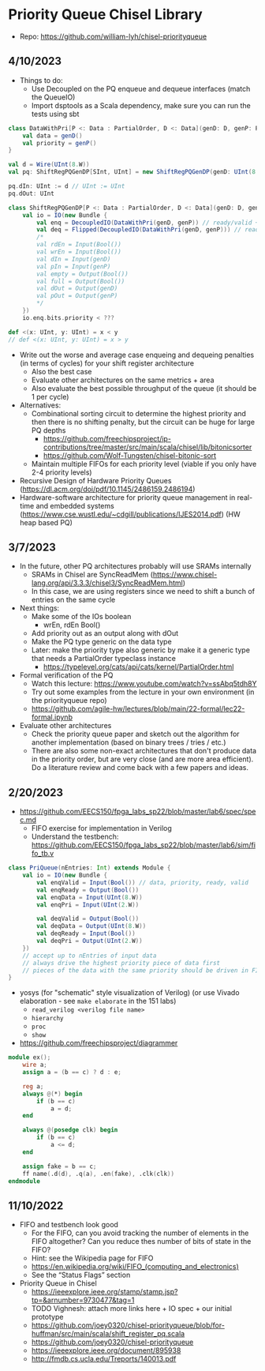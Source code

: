 # Priority Queue Chisel Library

- Repo: https://github.com/william-lyh/chisel-priorityqueue

## 4/10/2023

- Things to do:
    - Use Decoupled on the PQ enqueue and dequeue interfaces (match the QueueIO)
    - Import dsptools as a Scala dependency, make sure you can run the tests using sbt

```scala
class DataWithPri[P <: Data : PartialOrder, D <: Data](genD: D, genP: P) extends Bundle {
    val data = genD()
    val priority = genP()
}

val d = Wire(UInt(8.W))
val pq: ShiftRegPQGenDP[SInt, UInt] = new ShiftRegPQGenDP(genD: UInt(8.W), genP: SInt(8.W), depth: 10)

pq.dIn: UInt := d // UInt := UInt
pq.dOut: UInt

class ShiftRegPQGenDP[P <: Data : PartialOrder, D <: Data](genD: D, genP: P, depth: Int) extends Module {
    val io = IO(new Bundle {
        val enq = DecoupledIO(DataWithPri(genD, genP)) // ready/valid + data/priority
        val deq = Flipped(DecoupledIO(DataWithPri(genD, genP))) // ready/valid + data/priority
        /*
        val rdEn = Input(Bool())
        val wrEn = Input(Bool())
        val dIn = Input(genD)
        val pIn = Input(genP)
        val empty = Output(Bool())
        val full = Output(Bool())
        val dOut = Output(genD)
        val pOut = Output(genP)
        */
    })
    io.enq.bits.priority < ???

def <(x: UInt, y: UInt) = x < y
// def <(x: UInt, y: UInt) = x > y
```

- Write out the worse and average case enqueing and dequeing penalties (in terms of cycles) for your shift register architecture
    - Also the best case
    - Evaluate other architectures on the same metrics + area
    - Also evaluate the best possible throughput of the queue (it should be 1 per cycle)
- Alternatives:
    - Combinational sorting circuit to determine the highest priority and then there is no shifting penalty, but the circuit can be huge for large PQ depths
        - https://github.com/freechipsproject/ip-contributions/tree/master/src/main/scala/chisel/lib/bitonicsorter
        - https://github.com/Wolf-Tungsten/chisel-bitonic-sort
    - Maintain multiple FIFOs for each priority level (viable if you only have 2-4 priority levels)
- Recursive Design of Hardware Priority Queues (https://dl.acm.org/doi/pdf/10.1145/2486159.2486194)
- Hardware-software architecture for priority queue management in real-time and embedded systems (https://www.cse.wustl.edu/~cdgill/publications/IJES2014.pdf) (HW heap based PQ)

## 3/7/2023

- In the future, other PQ architectures probably will use SRAMs internally
    - SRAMs in Chisel are SyncReadMem (https://www.chisel-lang.org/api/3.3.3/chisel3/SyncReadMem.html)
    - In this case, we are using registers since we need to shift a bunch of entries on the same cycle
- Next things:
    - Make some of the IOs boolean
        - wrEn, rdEn Bool()
    - Add priority out as an output along with dOut
    - Make the PQ type generic on the data type
    - Later: make the priority type also generic by make it a generic type that needs a PartialOrder typeclass instance
        - https://typelevel.org/cats/api/cats/kernel/PartialOrder.html
- Formal verification of the PQ
    - Watch this lecture: https://www.youtube.com/watch?v=ssAbq5tdh8Y
    - Try out some examples from the lecture in your own environment (in the priorityqueue repo)
    - https://github.com/agile-hw/lectures/blob/main/22-formal/lec22-formal.ipynb
- Evaluate other architectures
    - Check the priority queue paper and sketch out the algorithm for another implementation (based on binary trees / tries / etc.)
    - There are also some non-exact architectures that don't produce data in the priority order, but are very close (and are more area efficient). Do a literature review and come back with a few papers and ideas.

## 2/20/2023

- https://github.com/EECS150/fpga_labs_sp22/blob/master/lab6/spec/spec.md
    - FIFO exercise for implementation in Verilog
    - Understand the testbench: https://github.com/EECS150/fpga_labs_sp22/blob/master/lab6/sim/fifo_tb.v

```scala
class PriQueue(nEntries: Int) extends Module {
    val io = IO(new Bundle {
        val enqValid = Input(Bool()) // data, priority, ready, valid
        val enqReady = Output(Bool())
        val enqData = Input(UInt(8.W))
        val enqPri = Input(UInt(2.W))

        val deqValid = Output(Bool())
        val deqData = Output(UInt(8.W))
        val deqReady = Input(Bool())
        val deqPri = Output(UInt(2.W))
    })
    // accept up to nEntries of input data
    // always drive the highest priority piece of data first
    // pieces of the data with the same priority should be driven in FIFO order
}
```

- yosys (for "schematic" style visualization of Verilog) (or use Vivado elaboration - see `make elaborate` in the 151 labs)
    - `read_verilog <verilog file name>`
    - `hierarchy`
    - `proc`
    - `show`
- https://github.com/freechipsproject/diagrammer

```verilog
module ex();
    wire a;
    assign a = (b == c) ? d : e;

    reg a;
    always @(*) begin
        if (b == c)
            a = d;
    end

    always @(posedge clk) begin
        if (b == c)
            a <= d;
    end

    assign fake = b == c;
    ff name(.d(d), .q(a), .en(fake), .clk(clk))
endmodule
```

## 11/10/2022

- FIFO and testbench look good
    - For the FIFO, can you avoid tracking the number of elements in the FIFO altogether? Can you reduce thes number of bits of state in the FIFO?
    - Hint: see the Wikipedia page for FIFO
    - https://en.wikipedia.org/wiki/FIFO_(computing_and_electronics)
    - See the “Status Flags” section
- Priority Queue in Chisel
    - https://ieeexplore.ieee.org/stamp/stamp.jsp?tp=&arnumber=9730477&tag=1
    - TODO Vighnesh: attach more links here + IO spec + our initial prototype
    - https://github.com/joey0320/chisel-priorityqueue/blob/for-huffman/src/main/scala/shift_register_pq.scala
    - https://github.com/joey0320/chisel-priorityqueue
    - https://ieeexplore.ieee.org/document/895938
    - http://fmdb.cs.ucla.edu/Treports/140013.pdf
